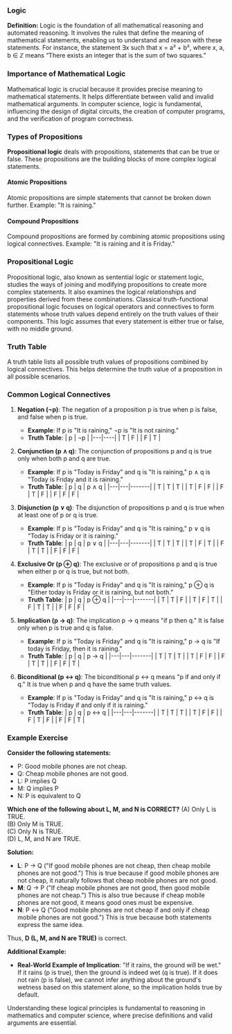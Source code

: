 ### Logic

**Definition:**
Logic is the foundation of all mathematical reasoning and automated reasoning. It involves the rules that define the meaning of mathematical statements, enabling us to understand and reason with these statements. For instance, the statement ∃x such that x = a² + b², where x, a, b ∈ ℤ means “There exists an integer that is the sum of two squares.”

### Importance of Mathematical Logic

Mathematical logic is crucial because it provides precise meaning to mathematical statements. It helps differentiate between valid and invalid mathematical arguments. In computer science, logic is fundamental, influencing the design of digital circuits, the creation of computer programs, and the verification of program correctness.

### Types of Propositions

**Propositional logic** deals with propositions, statements that can be true or false. These propositions are the building blocks of more complex logical statements.

#### Atomic Propositions
Atomic propositions are simple statements that cannot be broken down further. Example: "It is raining."

#### Compound Propositions
Compound propositions are formed by combining atomic propositions using logical connectives. Example: "It is raining and it is Friday."

### Propositional Logic

Propositional logic, also known as sentential logic or statement logic, studies the ways of joining and modifying propositions to create more complex statements. It also examines the logical relationships and properties derived from these combinations. Classical truth-functional propositional logic focuses on logical operators and connectives to form statements whose truth values depend entirely on the truth values of their components. This logic assumes that every statement is either true or false, with no middle ground.

### Truth Table

A truth table lists all possible truth values of propositions combined by logical connectives. This helps determine the truth value of a proposition in all possible scenarios.

### Common Logical Connectives

1. **Negation (¬p)**: The negation of a proposition p is true when p is false, and false when p is true.
    - **Example**: If p is "It is raining," ¬p is "It is not raining."
    - **Truth Table**:
        | p | ¬p |
        |---|----|
        | T | F  |
        | F | T  |

2. **Conjunction (p ∧ q)**: The conjunction of propositions p and q is true only when both p and q are true.
    - **Example**: If p is "Today is Friday" and q is "It is raining," p ∧ q is "Today is Friday and it is raining."
    - **Truth Table**:
        | p | q | p ∧ q |
        |---|---|-------|
        | T | T | T     |
        | T | F | F     |
        | F | T | F     |
        | F | F | F     |

3. **Disjunction (p ∨ q)**: The disjunction of propositions p and q is true when at least one of p or q is true.
    - **Example**: If p is "Today is Friday" and q is "It is raining," p ∨ q is "Today is Friday or it is raining."
    - **Truth Table**:
        | p | q | p ∨ q |
        |---|---|-------|
        | T | T | T     |
        | T | F | T     |
        | F | T | T     |
        | F | F | F     |

4. **Exclusive Or (p ⊕ q)**: The exclusive or of propositions p and q is true when either p or q is true, but not both.
    - **Example**: If p is "Today is Friday" and q is "It is raining," p ⊕ q is "Either today is Friday or it is raining, but not both."
    - **Truth Table**:
        | p | q | p ⊕ q |
        |---|---|-------|
        | T | T | F     |
        | T | F | T     |
        | F | T | T     |
        | F | F | F     |

5. **Implication (p → q)**: The implication p → q means "if p then q." It is false only when p is true and q is false.
    - **Example**: If p is "Today is Friday" and q is "It is raining," p → q is "If today is Friday, then it is raining."
    - **Truth Table**:
        | p | q | p → q |
        |---|---|-------|
        | T | T | T     |
        | T | F | F     |
        | F | T | T     |
        | F | F | T     |

6. **Biconditional (p ↔ q)**: The biconditional p ↔ q means "p if and only if q." It is true when p and q have the same truth values.
    - **Example**: If p is "Today is Friday" and q is "It is raining," p ↔ q is "Today is Friday if and only if it is raining."
    - **Truth Table**:
        | p | q | p ↔ q |
        |---|---|-------|
        | T | T | T     |
        | T | F | F     |
        | F | T | F     |
        | F | F | T     |

### Example Exercise

**Consider the following statements:**
- P: Good mobile phones are not cheap.
- Q: Cheap mobile phones are not good.
- L: P implies Q
- M: Q implies P
- N: P is equivalent to Q

**Which one of the following about L, M, and N is CORRECT?**
(A) Only L is TRUE.  
(B) Only M is TRUE.  
(C) Only N is TRUE.  
(D) L, M, and N are TRUE.

**Solution:**
- **L**: P → Q ("If good mobile phones are not cheap, then cheap mobile phones are not good.") This is true because if good mobile phones are not cheap, it naturally follows that cheap mobile phones are not good.
- **M**: Q → P ("If cheap mobile phones are not good, then good mobile phones are not cheap.") This is also true because if cheap mobile phones are not good, it means good ones must be expensive.
- **N**: P ↔ Q ("Good mobile phones are not cheap if and only if cheap mobile phones are not good.") This is true because both statements express the same idea.

Thus, **D (L, M, and N are TRUE)** is correct.

**Additional Example:**
- **Real-World Example of Implication**: "If it rains, the ground will be wet." If it rains (p is true), then the ground is indeed wet (q is true). If it does not rain (p is false), we cannot infer anything about the ground's wetness based on this statement alone, so the implication holds true by default.

Understanding these logical principles is fundamental to reasoning in mathematics and computer science, where precise definitions and valid arguments are essential.